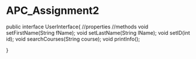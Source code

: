 # APC_Assignment2

public interface UserInterface{
    //properties
    //methods
    void setFirstName(String fName);
	void setLastName(String lName);
	void setID(int id);
    void searchCourses(String course);
    void printInfo();
    
    
}